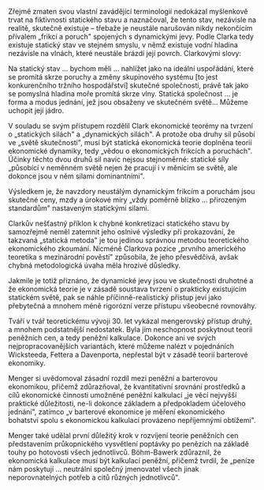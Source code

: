 Zřejmě zmaten svou vlastní zavádějící terminologií nedokázal myšlenkově trvat na fiktivnosti statického stavu a naznačoval, že tento stav, nezávisle na realitě, skutečně existuje – třebaže je neustále narušován nikdy nekončícím přívalem „frikcí a poruch" spojených s dynamickými jevy. Podle Clarka tedy existuje statický stav ve stejném smyslu, v němž existuje vodní hladina nezávisle na vlnách, které neustále brázdí její povrch. Clarkovými slovy:

Na statický stav … bychom měli … nahlížet jako na ideální uspořádání, které se promítá skrze poruchy a změny skupinového systému [to jest konkurenčního tržního hospodářství] skutečné společnosti, právě tak jako se pomyslná hladina moře promítá skrze vlny. Statická společnost … je forma a modus jednání, jež jsou obsaženy ve skutečném světě… Můžeme uchopit její jádro.

V souladu se svým přístupem rozdělil Clark ekonomické teorémy na tvrzení o „statických silách" a „dynamických silách". A protože oba druhy sil působí ve „světě skutečnosti", musí být statická ekonomická teorie doplněna teorií ekonomické dynamiky, tedy „vědou o ekonomických frikcích a poruchách". Účinky těchto dvou druhů sil navíc nejsou stejnoměrné: statické síly „působící v neměnném světě nejen že pracují i v měnícím se světě, ale dokonce jsou v něm silami dominantními".

Výsledkem je, že navzdory neustálým dynamickým frikcím a poruchám jsou skutečné ceny, mzdy a úrokové míry „vždy poměrně blízko … přirozeným standardům" nastaveným statickými silami.

Clarkův nešťastný příklon k chybné konkretizaci statického stavu by samozřejmě neměl zatemnit jeho oslnivé výsledky při prokazování, že takzvaná „statická metoda" je tou jedinou správnou metodou teoretického ekonomického zkoumání. Nicméně Clarkova pozice „prvního amerického teoretika s mezinárodní pověstí" způsobila, že jeho přesvědčivá, avšak chybná metodologická úvaha měla hrozivé důsledky.

Jakmile je totiž přiznáno, že dynamické jevy jsou ve skutečnosti druhotné a že ekonomická teorie je v zásadě soustava tvrzení o prakticky existujícím statickém světě, pak se náhle příčinně-realistický přístup jeví jako přebytečná a mnohem méně rigorózní verze přístupu všeobecné rovnováhy.

Tváří v tvář teoretickému vývoji 30. let vykázal mengerovský přístup druhý, a mnohem podstatnější nedostatek. Byla jím neschopnost poskytnout teorii peněžních cen, a tedy peněžní kalkulace. Dokonce ani ve svých nejpropracovanějších variantách, které můžeme nalézt v pojednáních Wicksteeda, Fettera a Davenporta, nepřestal být v zásadě teorií barterové ekonomiky.

Menger si uvědomoval zásadní rozdíl mezi peněžní a barterovou ekonomikou, přičemž zdůrazňoval, že kvantitativní srovnání prostředků a cílů ekonomické činnosti umožněné peněžní kalkulací „je věcí nejvyšší praktické důležitosti, ne-li dokonce základem a předpokladem účelového jednání", zatímco „v barterové ekonomice je měření ekonomického bohatství spolu s ekonomickou kalkulací provázeno nepříjemnými obtížemi".

Menger také udělal první důležitý krok v rozvíjení teorie peněžních cen představením průkopnického vysvětlení poptávky po penězích na základě touhy po hotovosti všech jednotlivců. Böhm-Bawerk zdůraznil, že ekonomická kalkulace musí být kalkulací peněžní, přičemž tvrdil, že „peníze nám poskytují … neutrální společný jmenovatel všech jinak neporovnatelných potřeb a citů různých jednotlivců".